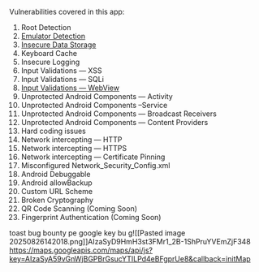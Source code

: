 Vulnerabilities covered in this app:

1. Root Detection
2. [Emulator Detection](Emulator.md)
3. [Insecure Data Storage](insecureDATASTORAGE.md)
4. Keyboard Cache
5. Insecure Logging
6. Input Validations — XSS
7. Input Validations — SQLi
8. [Input Validations — WebView](webview.md)
9. Unprotected Android Components — Activity
10. Unprotected Android Components –Service
11. Unprotected Android Components — Broadcast Receivers
12. Unprotected Android Components — Content Providers 
13. Hard coding issues
14. Network intercepting — HTTP
15. Network intercepting — HTTPS
16. Network intercepting — Certificate Pinning
17. Misconfigured Network_Security_Config.xml
18. Android Debuggable
19. Android allowBackup
20. Custom URL Scheme
21. Broken Cryptography
22. QR Code Scanning (Coming Soon)
23. Fingerprint Authentication (Coming Soon)


toast bug bounty pe google key bu g![[Pasted image 20250826142018.png]]AIzaSyD9HmH3st3FMr1_2B-1ShPruYVEmZjF348
https://maps.googleapis.com/maps/api/js?key=AIzaSyA59vGnWjBGPBrGsucYTILPd4eBFgprUe8&callback=initMap